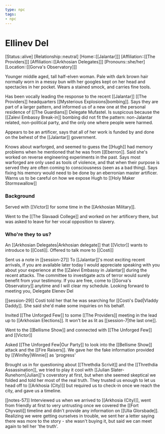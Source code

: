 ```yaml
---
type: npc
tags: 
- npc
---
```


# Ellinev Del
[Status::alive]
[Relationship::neutral]
[Home::[[Jalantar]]]
[Affiliation::[[The Providers]]]
[Affiliation::[[Arkhosian Delegates]]]
[Pronouns::she/her]
[Location::[[Gorva's Observatory]]]

Younger middle aged, tall half-elven woman. Pale with dark brown hair normally worn in a messy bun with her googles kept on her head and spectacles in her pocket. Wears a stained smock, and carries fine tools.

Has been vocally leading the response to the recent [[Jalantar]] [[The Providers]] headquarters [[Mysterious Explosions|bombing]]. Says they are part of a larger pattern, and informed us of a new one at the personal residence of [[The Guardians]] Delegate Mufastel. Is suspicous because the [[Zalevi Embassy Break-in]] bombing did not fit the pattern: non-Jalantar related, non-political party, and the only one where people were harmed. 

Appears to be an artificer, says that all of her work is funded by and done on the behest of the [[Jalantar]] government. 

Knows about warforged, and seemed to guess the [[Hugh]] had memory problems when he mentioned that he was from [[Eberron]]. Said she's worked on reverse engineering experiments in the past. Says most warforged are only used as tools of violence, and that when their purpose is served they are often coming to consciousness (seen as a bad thing). Says fixing his memory would need to be done by an eberronian master artificer. Warns us to be careful on how we expose Hugh to [[Holy Maker Stormswallow]]

### Background
Served with [[Victor]] for some time in the [[Arkhosian Military]].  

Went to the [[The Slavaadi College]] and worked on her artificery there, but was asked to leave for her vocal opposition to slavery. 

### Who're they to us? 
An [[Arkhosian Delegates|Arkhosian delegate]] that [[Victor]] wants to introduce to [[Costi]].
Offered to talk more to [[Costi]] 

Sent us a note in [[session-27]]
	To [[Jalantar]]'s most exciting recent arrivals, if you are available later today I would appreciate speaking with you about your experience at the [[Zalevi Embassy in Jalantar]] during the recent attacks. The committee to investigate acts of terror would surely benefit from your testimony. If you are free, come to [[Gorva's Observatory]] anytime and I will clear my schedule. Looking forward to meeting you, Delegate Elenev Del

[[session-29]] Costi told her that he was searching for [[Costi's Dad|Vladdy Daddy]]. She said she'd make some inquiries on his behalf. 

Invited [[The Unforged Few]] to some [[The Providers]] meeting in the lead up to [[Arkhosian Elections]]. It won't be as lit as [[session-7|the last one]].

Went to the [[Bellisme Show]] and connected with [[The Unforged Few]] and [[Victor]] 

Asked [[The Unforged Few|Our Party]] to look into the [[Bellisme Show]] attack and the [[Fire Raisers]]. We gave her the fake information provided by [[Winifey|Winnie]] as 'progress'

Brought us in for questioning about [[Threthdia Scrivit]] and the [[Threthdia Assassination]], we tried to play it cool with [[Julian Slater-Runehorn|Julian]]'s coverstory at first, but when she seemed skeptical we folded and told her most of the real truth. They trusted us enough to let us head off to [[Arkhosia (City)]] but required us to check-in once we reach the city, and gave us a timeline. 

[[notes-57]] Interviewed us when we arrived to [[Arkhosia (City)]], went from friendly at first to very untrusting once we covered the [[Fort Chyvasti]] timeline and didn't provide any information on [[Ulia Glorsbade]]. Realizing we were getting ourselves in trouble, we sent her a letter saying there was more to the story - she wasn't buying it, but said we can meet again to tell her 'the truth'.